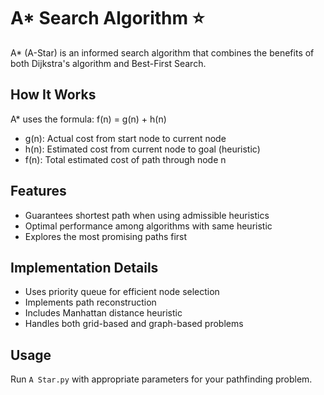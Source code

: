 # A* Search Algorithm ⭐

A* (A-Star) is an informed search algorithm that combines the benefits of both Dijkstra's algorithm and Best-First Search.

## How It Works
A* uses the formula: f(n) = g(n) + h(n)
- g(n): Actual cost from start node to current node
- h(n): Estimated cost from current node to goal (heuristic)
- f(n): Total estimated cost of path through node n

## Features
- Guarantees shortest path when using admissible heuristics
- Optimal performance among algorithms with same heuristic
- Explores the most promising paths first

## Implementation Details
- Uses priority queue for efficient node selection
- Implements path reconstruction
- Includes Manhattan distance heuristic
- Handles both grid-based and graph-based problems

## Usage
Run `A Star.py` with appropriate parameters for your pathfinding problem. 